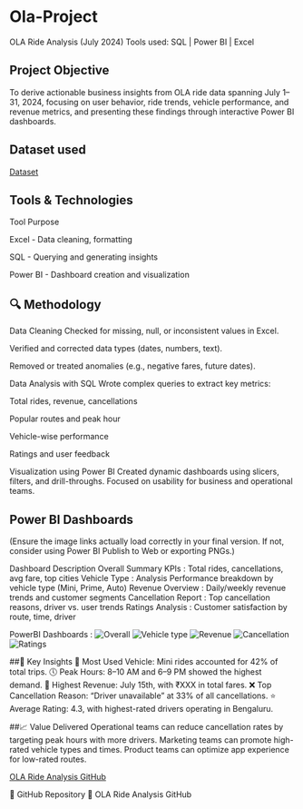 # Ola-Project

OLA Ride Analysis (July 2024)
Tools used: SQL | Power BI | Excel

## Project Objective
To derive actionable business insights from OLA ride data spanning July 1–31, 2024, focusing on user behavior, ride trends, vehicle performance, and revenue metrics, and presenting these findings through interactive Power BI dashboards.

## Dataset used
<a href="https://github.com/Sahil-Josan/Ola-Project/blob/main/OlaBookings.csv"> Dataset</a>

## Tools & Technologies
Tool	  Purpose

Excel -	Data cleaning, formatting

SQL -	Querying and generating insights

Power BI - Dashboard creation and visualization

## 🔍 Methodology
Data Cleaning
Checked for missing, null, or inconsistent values in Excel.

Verified and corrected data types (dates, numbers, text).

Removed or treated anomalies (e.g., negative fares, future dates).

Data Analysis with SQL
Wrote complex queries to extract key metrics:

Total rides, revenue, cancellations

Popular routes and peak hour

Vehicle-wise performance

Ratings and user feedback

Visualization using Power BI
Created dynamic dashboards using slicers, filters, and drill-throughs.
Focused on usability for business and operational teams.


## Power BI Dashboards
(Ensure the image links actually load correctly in your final version. If not, consider using Power BI Publish to Web or exporting PNGs.)

Dashboard            	Description
Overall Summary	KPIs : Total rides, cancellations, avg fare, top cities
Vehicle Type : Analysis	Performance breakdown by vehicle type (Mini, Prime, Auto)
Revenue Overview :	Daily/weekly revenue trends and customer segments
Cancellation Report :	Top cancellation reasons, driver vs. user trends
Ratings Analysis :	Customer satisfaction by route, time, driver

PowerBI Dashboards :
![Overall](https://github.com/user-attachments/assets/0b67ceee-5d6b-466d-aa86-732a4a220800)
![Vehicle type](https://github.com/user-attachments/assets/9bcffa3d-c7c9-4a94-9829-0811930c5c5d)
![Revenue](https://github.com/user-attachments/assets/8665b6c5-2c2d-4ecf-986e-c9e14781b336)
![Cancellation](https://github.com/user-attachments/assets/3e5caab4-0298-4fb1-8453-a3b91f9ca60d)
![Ratings](https://github.com/user-attachments/assets/f1c98a71-4eed-4ea4-ab09-35633a1eec04)

##📌 Key Insights
🚗 Most Used Vehicle: Mini rides accounted for 42% of total trips.
🕔 Peak Hours: 8–10 AM and 6–9 PM showed the highest demand.
💸 Highest Revenue: July 15th, with ₹XXX in total fares.
❌ Top Cancellation Reason: “Driver unavailable” at 33% of all cancellations.
⭐ Average Rating: 4.3, with highest-rated drivers operating in Bengaluru.

##📈 Value Delivered
Operational teams can reduce cancellation rates by targeting peak hours with more drivers.
Marketing teams can promote high-rated vehicle types and times.
Product teams can optimize app experience for low-rated routes.

<a href =https://github.com/Sahil-Josan/Ola-Project>OLA Ride Analysis GitHub<a>

🔗 GitHub Repository
🔗 OLA Ride Analysis GitHub
